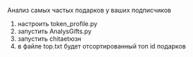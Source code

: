 Анализ самых частых подарков у ваших подписчиков
1) настроить token_profile.py
2) запустить AnalysGifts.py
3) запустить chitaetюзн
4) в файле top.txt будет отсортированный топ id подарков 
